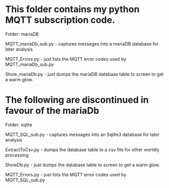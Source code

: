 # This folder contains my python MQTT subscription code. #

Folder: mariaDB

MQTT_mariaDb_sub.py  - captures messages into a mariaDB database for later analysis  

MQTT_Errors.py - just lists the MQTT error codes used by MQTT_mariaDb_sub.py

Show_mariaDb.py - just dumps the mariaDB database table to screen to get a warm glow.


# The following are discontinued in favour of the mariaDb #

Folder: sqlite

MQTT_SQL_sub.py - captures messages into an Sqlite3 database for later analysis

ExtractToCsv.py - dumps the database table to a csv file for other worldly processing

ShowDb.py - just dumps the database table to screen to get a warm glow.

MQTT_Errors.py - just lists the MQTT error codes used by MQTT_SQL_sub.py 
